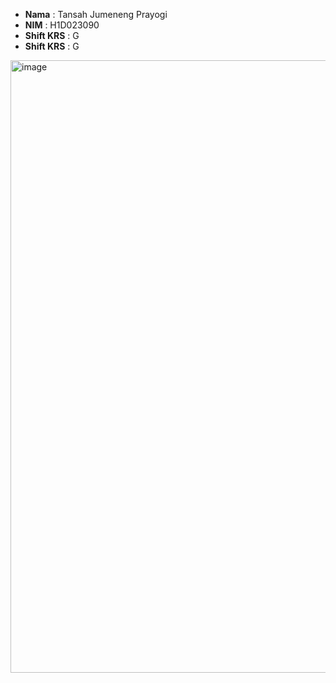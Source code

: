 - **Nama** : Tansah Jumeneng Prayogi  
- **NIM** : H1D023090  
- **Shift KRS** : G
- **Shift KRS** : G
<img width="564" height="980" alt="image" src="https://github.com/user-attachments/assets/47a4907c-d4d8-4fb2-8469-938f38801514" />

